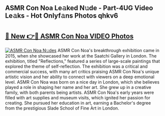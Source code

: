 ## ASMR Con Noa Le𝚊ked N𝚞de - Part-4UG Video Le𝚊ks - Hot Onlyf𝚊ns Photos qhkv6

# <h2><a href="http://ac20814.deff.icu/?id=ASMR+Con+Noa">🔗 New 👉🔴 ASMR Con Noa VIDEO Photos</a></h2>

[![ASMR Con Noa N𝚞des](https://i.imgur.com/rIISA9y.gif)](http://ac20814.deff.icu/?id=ASMR+Con+Noa)
ASMR Con Noa's breakthrough exhibition came in 2015, when she showcased her work at the Saatchi Gallery in London. The exhibition, titled "Reflections," featured a series of large-scale paintings that explored the theme of self-reflection. The exhibition was a critical and commercial success, with many art critics praising ASMR Con Noa's unique artistic vision and her ability to connect with viewers on a deep emotional level. ASMR Con Noa was born on a nice day in London, which she believes played a role in shaping her name and her art. She grew up in a creative family, with both parents being artists. ASMR Con Noa's early years were filled with art supplies and museum visits, which ignited her passion for creating. She pursued her education in art, earning a Bachelor's degree from the prestigious Slade School of Fine Art in London.
